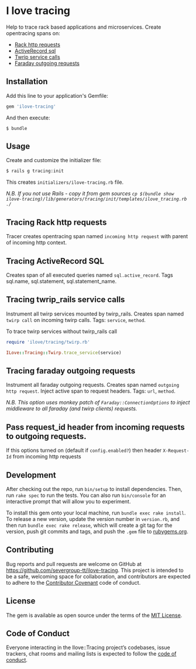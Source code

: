 # I love tracing

Help to trace rack based applications and microservices. Create opentracing spans on:
 - [Rack http requests](#tracing-rack-http-requests)
 - [ActiveRecord sql](#tracing-activerecord-sql)
 - [Twrip service calls](#tracing-twrip_rails-service-calls)
 - [Faraday outgoing requests](#tracing-faraday-outgoing-requests)

## Installation

Add this line to your application's Gemfile:

```ruby
gem 'ilove-tracing'
```

And then execute:

    $ bundle

## Usage

Create and customize the initializer file:

```sh
$ rails g tracing:init
```

This creates `initializers/ilove-tracing.rb` file. 

_N.B. If you not use Rails - copy it from gem sources 
`cp $(bundle show ilove-tracing)/lib/generators/tracing/init/templates/ilove_tracing.rb ./`_ 

## Tracing Rack http requests

Tracer creates opentracing span named `incoming http request` with parent of incoming http context.

## Tracing ActiveRecord SQL

Creates span of all executed queries named `sql.active_record`. Tags sql.name, sql.statement, sql.statement_name.

## Tracing twrip_rails service calls

Instrument all twirp services mounted by twirp_rails. Creates span named `twirp call` on incoming twirp calls. 
Tags: `service`, `method`. 

To trace twirp services without twirp_rails call 
```ruby
require 'ilove/tracing/twirp.rb'

ILove::Tracing::Twirp.trace_service(service)
```

## Tracing faraday outgoing requests

Instrument all faraday outgoing requests. Creates span named `outgoing http request`. 
Inject active span to request headers. 
Tags: `url`, `method`. 

_N.B. This option uses monkey patch of `Faraday::ConnectionOptions` to inject middleware to all faraday 
(and twirp clients) requests._

## Pass request_id header from incoming requests to outgoing requests.

If this options turned on (default if `config.enabled?`) then header `X-Request-Id` from incoming http requests

## Development

After checking out the repo, run `bin/setup` to install dependencies. Then, run `rake spec` to run the tests. You can also run `bin/console` for an interactive prompt that will allow you to experiment.

To install this gem onto your local machine, run `bundle exec rake install`. To release a new version, update the version number in `version.rb`, and then run `bundle exec rake release`, which will create a git tag for the version, push git commits and tags, and push the `.gem` file to [rubygems.org](https://rubygems.org).

## Contributing

Bug reports and pull requests are welcome on GitHub at https://github.com/severgroup-tt/ilove-tracing. This project is intended to be a safe, welcoming space for collaboration, and contributors are expected to adhere to the [Contributor Covenant](http://contributor-covenant.org) code of conduct.

## License

The gem is available as open source under the terms of the [MIT License](https://opensource.org/licenses/MIT).

## Code of Conduct

Everyone interacting in the Ilove::Tracing project’s codebases, issue trackers, chat rooms and mailing lists is expected to follow the [code of conduct](https://github.com/[USERNAME]/ilove-tracing/blob/master/CODE_OF_CONDUCT.md).

